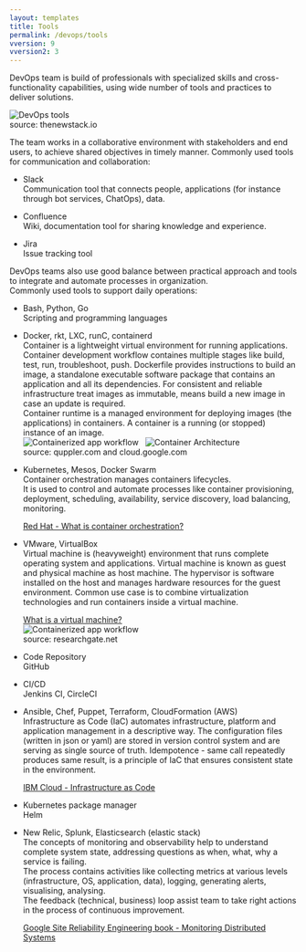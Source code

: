```yaml
---
layout: templates
title: Tools
permalink: /devops/tools
vversion: 9
vversion2: 3
---
```

  
  
DevOps team is build of professionals with specialized skills and cross-functionality capabilities, using wide number of tools and practices to deliver solutions. 

![DevOps tools](https://cdn.thenewstack.io/media/2018/11/8bebeea6-cicd-tooling-orchestration-1024x608.png)  
source: thenewstack.io
  
  
The team works in a collaborative environment with stakeholders and end users, to achieve shared objectives in timely manner.  Commonly used tools for communication and collaboration:

* Slack  
Communication tool that connects people, applications (for instance through bot services, ChatOps), data. 


* Confluence  
Wiki, documentation tool for sharing knowledge and experience. 

* Jira  
Issue tracking tool


DevOps teams also use good balance between practical approach and tools to integrate and automate processes in organization.  
Commonly used tools to support daily operations:

* Bash, Python, Go  
Scripting and programming languages

* Docker, rkt, LXC, runC, containerd  
Container is a lightweight virtual environment for running applications. 
Container development workflow containes multiple stages like build, test, run, troubleshoot, push. 
Dockerfile provides instructions to build an image, a standalone executable software package that contains an application and all its dependencies. For consistent and reliable infrastructure treat images as immutable, means build a new image in case an update is required.  
Container runtime is a managed environment for deploying images (the applications) in containers.
A container is a running (or stopped) instance of an image.  
![Containerized app workflow](https://quppler.com/wp-content/uploads/2019/03/DockerComponents-300x242.png) &nbsp; 
![Container Architecture](https://miro.medium.com/max/350/1*IGYaJSfDLzXjE-aJcTai4Q.png)  
source: quppler.com and cloud.google.com

* Kubernetes, Mesos, Docker Swarm  
Container orchestration manages containers lifecycles.  
It is used to control and automate processes like container provisioning, deployment, scheduling, availability, service discovery, load balancing, monitoring.    
  
  [Red Hat - What is container orchestration?](https://www.redhat.com/en/topics/containers/what-is-container-orchestration "Red Hat")

* VMware, VirtualBox  
Virtual machine is (heavyweight) environment that runs complete operating system and applications.
Virtual machine is known as guest and physical machine as host machine.
The hypervisor is software installed on the host and manages hardware resources for the guest environment. Common use case is to combine virtualization technologies and run containers inside a virtual machine.  
  
  [What is a virtual machine?](https://www.redhat.com/en/topics/virtualization/what-is-a-virtual-machine "Red Hat")  
  ![Containerized app workflow](https://www.ktexperts.com/wp-content/uploads/2020/01/Hosted-Virtual-Machine-Architecture.png)  
  source: researchgate.net

* Code Repository  
GitHub

* CI/CD  
Jenkins CI, CircleCI

* Ansible, Chef, Puppet, Terraform, CloudFormation (AWS)  
Infrastructure as Code (IaC) automates infrastructure, platform and application management in a descriptive way.
The configuration files (written in json or yaml) are stored in version control system and are serving as single source of truth.
Idempotence - same call repeatedly produces same result, is a principle of IaC that ensures consistent state in the environment.   

  [IBM Cloud - Infrastructure as Code](https://www.ibm.com/cloud/learn/infrastructure-as-code "IBM Cloud")


* Kubernetes package manager  
Helm

* New Relic, Splunk, Elasticsearch (elastic stack)  
The concepts of monitoring and observability help to understand complete system state, addressing questions as when, what, why a service is failing.  
The process contains activities like collecting metrics at various levels (infrastructure, OS, application, data), logging, generating alerts, visualising, analysing.  
The feedback (technical, business) loop assist team to take right actions in the process of continuous improvement.  

  [Google Site Reliability Engineering book - Monitoring Distributed Systems](https://landing.google.com/sre/sre-book/chapters/monitoring-distributed-systems "Google SRE book")
  
